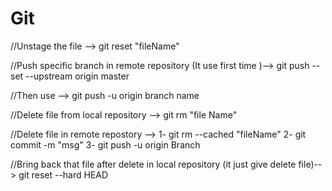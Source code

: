 # Git

//Unstage the file -->
git reset "fileName"

//Push specific branch in remote repository (It use first time )-->
git push --set --upstream origin master

//Then use -->
git push -u origin branch name

//Delete file from local repository -->
git rm "file Name"

//Delete file in remote repostory -->
1- git rm --cached "fileName"
2- git commit -m "msg"
3- git push -u origin Branch

//Bring back that file after delete in local repository (it just give delete file)-->
git reset --hard HEAD